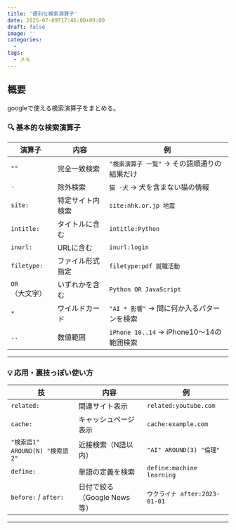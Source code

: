 ```yaml
---
title: '便利な検索演算子'
date: 2025-07-09T17:46:00+09:00
draft: false
image: ''
categories:
  - 
tags:
  - メモ
---
```


## 概要
googleで使える検索演算子をまとめる。

### 🔍 基本的な検索演算子

| 演算子 | 内容 | 例 |
|--------|------|----|
| `""` | 完全一致検索 | `"検索演算子 一覧"` → その語順通りの結果だけ |
| `-` | 除外検索 | `猫 -犬` → 犬を含まない猫の情報 |
| `site:` | 特定サイト内検索 | `site:nhk.or.jp 地震` |
| `intitle:` | タイトルに含む | `intitle:Python` |
| `inurl:` | URLに含む | `inurl:login` |
| `filetype:` | ファイル形式指定 | `filetype:pdf 就職活動` |
| `OR`（大文字） | いずれかを含む | `Python OR JavaScript` |
| `*` | ワイルドカード | `"AI * 影響"` → 間に何か入るパターンを検索 |
| `..` | 数値範囲 | `iPhone 10..14` → iPhone10〜14の範囲検索 |

---

### 💡 応用・裏技っぽい使い方

| 技 | 内容 | 例 |
|----|------|----|
| `related:` | 関連サイト表示 | `related:youtube.com` |
| `cache:` | キャッシュページ表示 | `cache:example.com` |
| `"検索語1" AROUND(N) "検索語2"` | 近接検索（N語以内） | `"AI" AROUND(3) "倫理"` |
| `define:` | 単語の定義を検索 | `define:machine learning` |
| `before:` / `after:` | 日付で絞る（Google News等） | `ウクライナ after:2023-01-01` |

---
